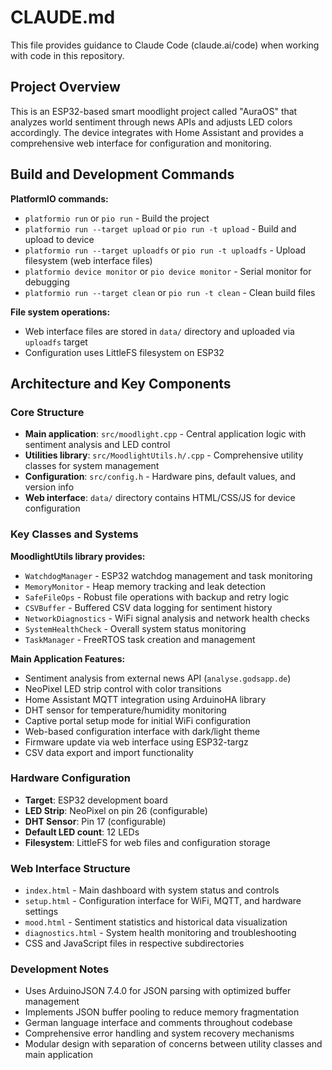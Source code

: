 # CLAUDE.md

This file provides guidance to Claude Code (claude.ai/code) when working with code in this repository.

## Project Overview

This is an ESP32-based smart moodlight project called "AuraOS" that analyzes world sentiment through news APIs and adjusts LED colors accordingly. The device integrates with Home Assistant and provides a comprehensive web interface for configuration and monitoring.

## Build and Development Commands

**PlatformIO commands:**
- `platformio run` or `pio run` - Build the project
- `platformio run --target upload` or `pio run -t upload` - Build and upload to device  
- `platformio run --target uploadfs` or `pio run -t uploadfs` - Upload filesystem (web interface files)
- `platformio device monitor` or `pio device monitor` - Serial monitor for debugging
- `platformio run --target clean` or `pio run -t clean` - Clean build files

**File system operations:**
- Web interface files are stored in `data/` directory and uploaded via `uploadfs` target
- Configuration uses LittleFS filesystem on ESP32

## Architecture and Key Components

### Core Structure
- **Main application**: `src/moodlight.cpp` - Central application logic with sentiment analysis and LED control
- **Utilities library**: `src/MoodlightUtils.h/.cpp` - Comprehensive utility classes for system management
- **Configuration**: `src/config.h` - Hardware pins, default values, and version info
- **Web interface**: `data/` directory contains HTML/CSS/JS for device configuration

### Key Classes and Systems

**MoodlightUtils library provides:**
- `WatchdogManager` - ESP32 watchdog management and task monitoring
- `MemoryMonitor` - Heap memory tracking and leak detection
- `SafeFileOps` - Robust file operations with backup and retry logic
- `CSVBuffer` - Buffered CSV data logging for sentiment history
- `NetworkDiagnostics` - WiFi signal analysis and network health checks
- `SystemHealthCheck` - Overall system status monitoring
- `TaskManager` - FreeRTOS task creation and management

**Main Application Features:**
- Sentiment analysis from external news API (`analyse.godsapp.de`)
- NeoPixel LED strip control with color transitions
- Home Assistant MQTT integration using ArduinoHA library
- DHT sensor for temperature/humidity monitoring
- Captive portal setup mode for initial WiFi configuration
- Web-based configuration interface with dark/light theme
- Firmware update via web interface using ESP32-targz
- CSV data export and import functionality

### Hardware Configuration
- **Target**: ESP32 development board
- **LED Strip**: NeoPixel on pin 26 (configurable)
- **DHT Sensor**: Pin 17 (configurable)
- **Default LED count**: 12 LEDs
- **Filesystem**: LittleFS for web files and configuration storage

### Web Interface Structure
- `index.html` - Main dashboard with system status and controls
- `setup.html` - Configuration interface for WiFi, MQTT, and hardware settings
- `mood.html` - Sentiment statistics and historical data visualization
- `diagnostics.html` - System health monitoring and troubleshooting
- CSS and JavaScript files in respective subdirectories

### Development Notes
- Uses ArduinoJSON 7.4.0 for JSON parsing with optimized buffer management
- Implements JSON buffer pooling to reduce memory fragmentation
- German language interface and comments throughout codebase
- Comprehensive error handling and system recovery mechanisms
- Modular design with separation of concerns between utility classes and main application